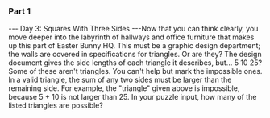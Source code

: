 ### Part 1

--- Day 3: Squares With Three Sides ---Now that you can think clearly, you move deeper into the labyrinth of hallways and office furniture that makes up this part of Easter Bunny HQ. This must be a graphic design department; the walls are covered in specifications for triangles.
Or are they?
The design document gives the side lengths of each triangle it describes, but... 5 10 25?  Some of these aren't triangles. You can't help but mark the impossible ones.
In a valid triangle, the sum of any two sides must be larger than the remaining side.  For example, the "triangle" given above is impossible, because 5 + 10 is not larger than 25.
In your puzzle input, how many of the listed triangles are possible?
